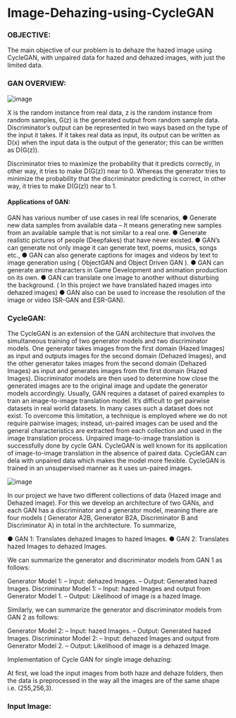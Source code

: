 # Image-Dehazing-using-CycleGAN

### OBJECTIVE:
The main objective of our problem is to dehaze the hazed image using CycleGAN, with unpaired data for hazed and dehazed images, with just the limited data.


### GAN OVERVIEW:
![image](https://user-images.githubusercontent.com/60288450/171109934-98fb7e0d-a92b-4c3b-a897-58f69f260109.png)

X is the random instance from real data, z is the random instance from random samples, G(z) is the generated output from random sample data. Discriminator’s output can be represented in two ways based on the type of the input it takes. If it takes real data as input, its output can be written as D(x) when the input data is the output of the generator; this can be written as D(G(z)).

Discriminator tries to maximize the probability that it predicts correctly, in other way, it tries to make D(G(z)) near to 0. Whereas the generator tries to minimize the probability that the discriminator predicting is correct, in other way, it tries to make D(G(z)) near to 1. 

#### Applications of GAN:

GAN has various number of use cases in real life scenarios,
●	Generate new data samples from available data – It means generating new samples from an available sample that is not similar to a real one.
●	Generate realistic pictures of people (Deepfakes) that have never existed.
●	GAN’s can generate not only image it can generate text, poems, musics, songs etc.,
●	GAN can also generate captions for images and videos by text to image generation using ( ObjectGAN and Object Driven GAN ). 
●	GAN can generate anime characters in Game Development and animation production on its own. 
●	GAN can translate one image to another without disturbing the background. ( In this project we have translated hazed images into dehazed images)
●	GAN also can be used to increase the resolution of the image or video (SR-GAN and ESR-GAN). 

### CycleGAN:

The CycleGAN is an extension of the GAN architecture that involves the simultaneous training of two generator models and two discriminator models. One generator takes images from the first domain (Hazed Images) as input and outputs images for the second domain (Dehazed Images), and the other generator takes images from the second domain (Dehazed Images) as input and generates images from the first domain (Hazed Images). Discriminator models are then used to determine how close the generated images are to the original image and update the generator models accordingly. Usually, GAN requires a dataset of paired examples to train an image-to-image translation model. It’s difficult to get pairwise datasets in real world datasets. In many cases such a dataset does not exist. To overcome this limitation, a technique is employed where we do not require pairwise images; instead, un-paired images can be used and the general characteristics are extracted from each collection and used in the image translation process. Unpaired image-to-image translation is successfully done by cycle GAN. CycleGAN is well known for its application of image-to-image translation in the absence of paired data. CycleGAN can dela with unpaired data which makes the model more flexible. CycleGAN is trained in an unsupervised manner as it uses un-paired images.

![image](https://user-images.githubusercontent.com/60288450/171110966-33da85b9-400f-47a3-8c71-71b1b6ed17d9.png)


In our project we have two different collections of data (Hazed image and Dehazed image). For this we develop an architecture of two GANs, and each GAN has a discriminator and a generator model, meaning there are four models ( Generator A2B, Generator B2A, Discriminator B and Discriminator A) in total in the architecture. To summarize,

●	GAN 1: Translates dehazed Images to hazed Images.
●	GAN 2: Translates hazed Images to dehazed Images.
 
 We can summarize the generator and discriminator models from GAN 1 as follows:

Generator Model 1:
– Input: dehazed Images.
– Output: Generated hazed Images.
Discriminator Model 1:
– Input: hazed Images and output from Generator Model 1.
– Output: Likelihood of image is a hazed Image.

Similarly, we can summarize the generator and discriminator models from GAN 2 as follows:

Generator Model 2:
– Input: hazed Images.
– Output: Generated hazed Images.
 Discriminator Model 2:
– Input: dehazed Images and output from Generator Model 2.
– Output: Likelihood of image is a dehazed Image.


Implementation of Cycle GAN for single image dehazing:

At first, we load the input images from both haze and dehaze folders, then the data is preprocessed in the way all the images are of the same shape i.e. (255,256,3).

### Input Image:


